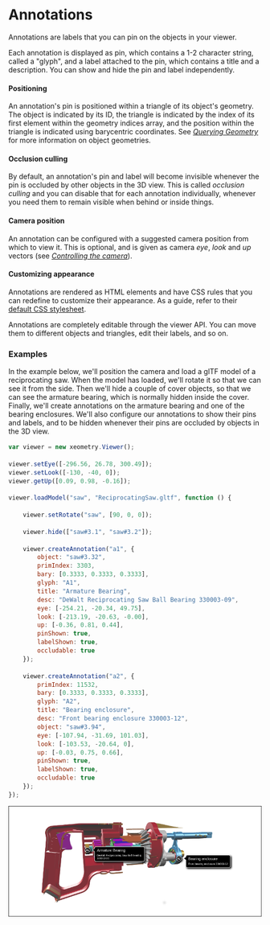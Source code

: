 # Annotations

Annotations are labels that you can pin on the objects in your viewer.

Each annotation is displayed as pin, which contains a 1-2 character string, called a "glyph", and a label attached to the pin, which contains a title and a description. You can show and hide the pin and label independently.

#### Positioning

An annotation's pin is positioned within a triangle of its object's geometry. The object is indicated by its ID, the triangle is indicated by the index of its first element within the geometry indices array, and the position within the triangle is indicated using barycentric coordinates. See [_Querying Geometry_](queryingGeometry.md) for more information on object geometries.

#### Occlusion culling

By default, an annotation's pin and label will become invisible whenever the pin is occluded by other objects in the 3D view. This is called _occlusion culling_ and you can disable that for each annotation individually, whenever you need them to remain visible when behind or inside things.

#### Camera position

An annotation can be configured with a suggested camera position from which to view it. This is optional, and is given as camera _eye_, _look_ and _up_ vectors \(see [_Controlling the camera_](controllingTheCamera.md)\).

#### Customizing appearance

Annotations are rendered as HTML elements and have CSS rules that you  can redefine to customize their appearance. As a guide, refer to their [default CSS stylesheet](https://github.com/xeolabs/xeometry/blob/master/libs/xeogl/annotations/annotation-style.js).

Annotations are completely editable through the viewer API. You can move them to different objects and triangles, edit their labels, and so on.

### Examples

In the example below, we'll position the camera and load a glTF model of a reciprocating saw. When the model has loaded, we'll rotate it so that we can see it from the side. Then we'll hide a couple of cover objects, so that we can see the armature bearing, which is normally hidden inside the cover. Finally, we'll create annotations on the armature bearing and one of the bearing enclosures. We'll also configure our annotations to show their pins and labels, and to be hidden whenever their pins are occluded by objects in the 3D view.

```javascript
var viewer = new xeometry.Viewer();

viewer.setEye([-296.56, 26.78, 300.49]);
viewer.setLook([-130, -40, 0]);
viewer.getUp([0.09, 0.98, -0.16]);

viewer.loadModel("saw", "ReciprocatingSaw.gltf", function () {

    viewer.setRotate("saw", [90, 0, 0]);

    viewer.hide(["saw#3.1", "saw#3.2"]);

    viewer.createAnnotation("a1", {
        object: "saw#3.32",
        primIndex: 3303,
        bary: [0.3333, 0.3333, 0.3333],
        glyph: "A1",
        title: "Armature Bearing",
        desc: "DeWalt Reciprocating Saw Ball Bearing 330003-09",
        eye: [-254.21, -20.34, 49.75],
        look: [-213.19, -20.63, -0.00],
        up: [-0.36, 0.81, 0.44],
        pinShown: true,
        labelShown: true,
        occludable: true
    });

    viewer.createAnnotation("a2", {
        primIndex: 11532,
        bary: [0.3333, 0.3333, 0.3333],
        glyph: "A2",
        title: "Bearing enclosure",
        desc: "Front bearing enclosure 330003-12",
        object: "saw#3.94",
        eye: [-107.94, -31.69, 101.03],
        look: [-103.53, -20.64, 0],
        up: [-0.03, 0.75, 0.66],
        pinShown: true,
        labelShown: true,
        occludable: true
    });
});
```

[![](assets/annotations.png)](http://xeolabs.com/xeometry/examples/#guidebook_annotations)

